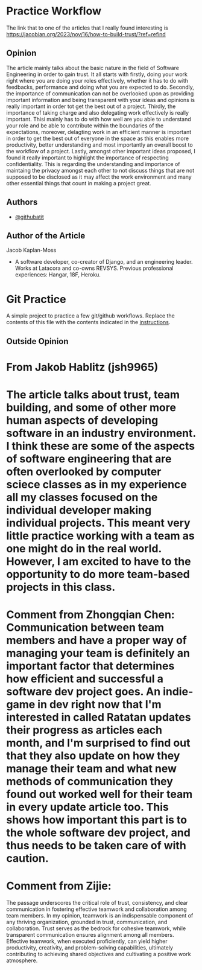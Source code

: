 
# Practice Workflow

The link that to one of the articles that I really found interesting is https://jacobian.org/2023/nov/16/how-to-build-trust/?ref=refind 





## Opinion

The article mainly talks about the basic nature in the field of Software Engineering in order to gain trust. It all starts with firstly, doing your work right where you are doing your roles effectively, whether it has to do with feedbacks, performance and doing what you are expected to do. Secondly, the importance of communication can not be overlooked upon as providing important information and being transparent with your ideas and opinions is really important in order tot get the best out of a project. Thirdly, the importance of taking charge and also delegating work effectively is really important. Thisi mainly has to do with how well are you able to understand your role and be able to contribute within the boundaries of the expectations, moreover, delagting work in an efficient manner is important in order to get the best out of everyone in the space as this enables more productivity, better understanding and most importantly an overall boost to the workflow of a project. Lastly, amongst other important ideas proposed, I found it really important to highlight the importance of respecting confidentiality. This is regarding the understanding and importance of maintaing the privacy amongst each other to not discuss things that are not supposed to be disclosed as it may affect the work environment and many other essential things that count in making a project great. 

## Authors

- [@githubatit](https://github.com/githubatit)



## Author of the Article 
Jacob Kaplan-Moss

- A software developer, co-creator of Django, and an engineering leader. Works at Latacora and co-owns REVSYS. Previous professional experiences: Hangar, 18F, Heroku. 




# Git Practice
A simple project to practice a few git/github workflows.  Replace the contents of this file with the contents indicated in the [instructions](./instructions.md).


## Outside Opinion
# From Jakob Hablitz (jsh9965)

The article talks about trust, team building, and some of other more human aspects of developing software in an industry environment.  I think these are some of the aspects of software engineering that are often overlooked by computer sciece classes as in my experience all my classes focused on the individual developer making individual projects.  This meant very little practice working with a team as one might do in the real world.  However, I am excited to have to the opportunity to do more team-based projects in this class.
=======
Comment from Zhongqian Chen:
Communication between team members and have a proper way of managing your team is definitely an important factor that determines how efficient and successful a software dev project goes. An indie-game in dev right now that I'm interested in called Ratatan updates their progress as articles each month, and I'm surprised to find out that they also update on how they manage their team and what new methods of communication they found out worked well for their team in every update article too. This shows how important this part is to the whole software dev project, and thus needs to be taken care of with caution.
======
# Comment from Zijie:
The passage underscores the critical role of trust, consistency, and clear communication in fostering effective teamwork and collaboration among team members. In my opinion, teamwork is an indispensable component of any thriving organization, grounded in trust, communication, and collaboration. Trust serves as the bedrock for cohesive teamwork, while transparent communication ensures alignment among all members. Effective teamwork, when executed proficiently, can yield higher productivity, creativity, and problem-solving capabilities, ultimately contributing to achieving shared objectives and cultivating a positive work atmosphere.

